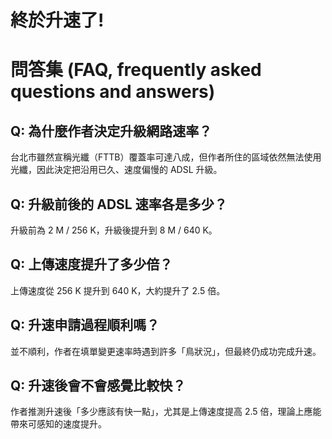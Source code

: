 # 終於升速了!

# 問答集 (FAQ, frequently asked questions and answers)

## Q: 為什麼作者決定升級網路速率？
台北市雖然宣稱光纖（FTTB）覆蓋率可達八成，但作者所住的區域依然無法使用光纖，因此決定把沿用已久、速度偏慢的 ADSL 升級。

## Q: 升級前後的 ADSL 速率各是多少？
升級前為 2 M / 256 K，升級後提升到 8 M / 640 K。

## Q: 上傳速度提升了多少倍？
上傳速度從 256 K 提升到 640 K，大約提升了 2.5 倍。

## Q: 升速申請過程順利嗎？
並不順利，作者在填單變更速率時遇到許多「鳥狀況」，但最終仍成功完成升速。

## Q: 升速後會不會感覺比較快？
作者推測升速後「多少應該有快一點」，尤其是上傳速度提高 2.5 倍，理論上應能帶來可感知的速度提升。